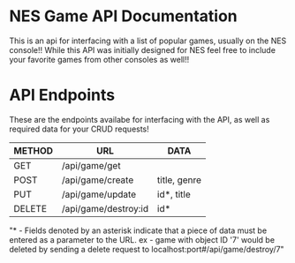 # NES Game API Documentation

This is an api for interfacing with a list of popular games, usually on the NES console!! While this API was initially designed for NES feel free to include your favorite games from other consoles as well!!

# API Endpoints

These are the endpoints availabe for interfacing with the API, as well as required data for your CRUD requests!

|METHOD               |URL                 |DATA               |
|---------------------|--------------------|-------------------|
|GET                  |/api/game/get       |                   |
|POST                 |/api/game/create    |title, genre       |
|PUT                  |/api/game/update    |id*, title         |
|DELETE               |/api/game/destroy:id|id*                |

"* - Fields denoted by an asterisk indicate that a piece of data must be entered as a parameter to the URL. ex - game with object ID '7' would be deleted by sending a delete request to localhost:port#/api/game/destroy/7"
